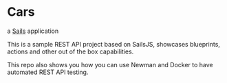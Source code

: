 # Cars

a [Sails](http://sailsjs.org) application

This is a sample REST API project based on SailsJS, showcases blueprints, actions and other out of the box capabilities.

This repo also shows you how you can use Newman and Docker to have automated REST API testing.